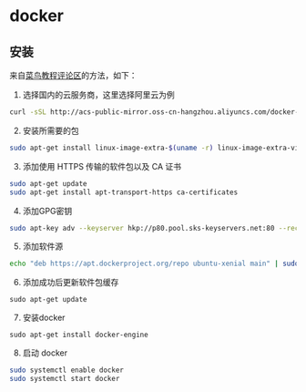 # docker

## 安装
来自[菜鸟教程评论区](https://www.runoob.com/docker/ubuntu-docker-install.html)的方法，如下：

1. 选择国内的云服务商，这里选择阿里云为例
```bash
curl -sSL http://acs-public-mirror.oss-cn-hangzhou.aliyuncs.com/docker-engine/internet | sh -
```
2. 安装所需要的包
```bash
sudo apt-get install linux-image-extra-$(uname -r) linux-image-extra-virtual
```
3. 添加使用 HTTPS 传输的软件包以及 CA 证书
```bash
sudo apt-get update
sudo apt-get install apt-transport-https ca-certificates
```
4. 添加GPG密钥
```bash
sudo apt-key adv --keyserver hkp://p80.pool.sks-keyservers.net:80 --recv-keys 58118E89F3A912897C070ADBF76221572C52609D
```
5. 添加软件源
```bash
echo "deb https://apt.dockerproject.org/repo ubuntu-xenial main" | sudo tee /etc/apt/sources.list.d/docker.list
```
6. 添加成功后更新软件包缓存
```
sudo apt-get update
```
7. 安装docker
```
sudo apt-get install docker-engine
```
8. 启动 docker
```bash
sudo systemctl enable docker
sudo systemctl start docker
```
